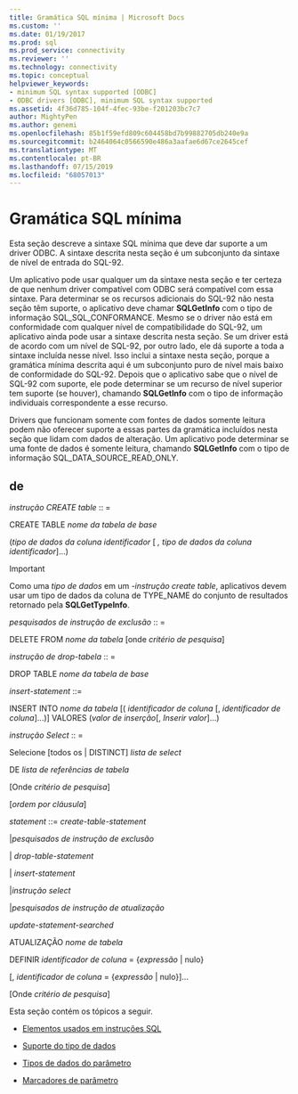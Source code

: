 ```yaml
---
title: Gramática SQL mínima | Microsoft Docs
ms.custom: ''
ms.date: 01/19/2017
ms.prod: sql
ms.prod_service: connectivity
ms.reviewer: ''
ms.technology: connectivity
ms.topic: conceptual
helpviewer_keywords:
- minimum SQL syntax supported [ODBC]
- ODBC drivers [ODBC], minimum SQL syntax supported
ms.assetid: 4f36d785-104f-4fec-93be-f201203bc7c7
author: MightyPen
ms.author: genemi
ms.openlocfilehash: 85b1f59efd809c604458bd7b99882705db240e9a
ms.sourcegitcommit: b2464064c0566590e486a3aafae6d67ce2645cef
ms.translationtype: MT
ms.contentlocale: pt-BR
ms.lasthandoff: 07/15/2019
ms.locfileid: "68057013"
---
```

# <a name="sql-minimum-grammar"></a>Gramática SQL mínima
Esta seção descreve a sintaxe SQL mínima que deve dar suporte a um driver ODBC. A sintaxe descrita nesta seção é um subconjunto da sintaxe de nível de entrada do SQL-92.  
  
 Um aplicativo pode usar qualquer um da sintaxe nesta seção e ter certeza de que nenhum driver compatível com ODBC será compatível com essa sintaxe. Para determinar se os recursos adicionais do SQL-92 não nesta seção têm suporte, o aplicativo deve chamar **SQLGetInfo** com o tipo de informação SQL_SQL_CONFORMANCE. Mesmo se o driver não está em conformidade com qualquer nível de compatibilidade do SQL-92, um aplicativo ainda pode usar a sintaxe descrita nesta seção. Se um driver está de acordo com um nível de SQL-92, por outro lado, ele dá suporte a toda a sintaxe incluída nesse nível. Isso inclui a sintaxe nesta seção, porque a gramática mínima descrita aqui é um subconjunto puro de nível mais baixo de conformidade do SQL-92. Depois que o aplicativo sabe que o nível de SQL-92 com suporte, ele pode determinar se um recurso de nível superior tem suporte (se houver), chamando **SQLGetInfo** com o tipo de informação individuais correspondente a esse recurso.  
  
 Drivers que funcionam somente com fontes de dados somente leitura podem não oferecer suporte a essas partes da gramática incluídos nesta seção que lidam com dados de alteração. Um aplicativo pode determinar se uma fonte de dados é somente leitura, chamando **SQLGetInfo** com o tipo de informação SQL_DATA_SOURCE_READ_ONLY.  
  
## <a name="statement"></a>de  
 *instrução CREATE table* :: =  
  
 CREATE TABLE *nome da tabela de base*  
  
 (*tipo de dados da coluna identificador* [ *, tipo de dados da coluna identificador*]...)  
  
> [!IMPORTANT]  
>  Como uma *tipo de dados* em um *-instrução create table*, aplicativos devem usar um tipo de dados da coluna de TYPE_NAME do conjunto de resultados retornado pela **SQLGetTypeInfo**.  
  
 *pesquisados de instrução de exclusão* :: =  
  
 DELETE FROM *nome da tabela* [onde *critério de pesquisa*]  
  
 *instrução de drop-tabela* :: =  
  
 DROP TABLE *nome da tabela de base*  
  
 *insert-statement* ::=  
  
 INSERT INTO *nome da tabela* [( *identificador de coluna* [, *identificador de coluna*]...)]      VALORES (*valor de inserção*[, *Inserir valor*]...)  
  
 *instrução Select* :: =  
  
 Selecione [todos os &#124; DISTINCT] *lista de select*  
  
 DE *lista de referências de tabela*  
  
 [Onde *critério de pesquisa*]  
  
 [*ordem por cláusula*]  
  
 *statement* ::= *create-table-statement*  
  
 &#124;*pesquisados de instrução de exclusão*  
  
 &#124; *drop-table-statement*  
  
 &#124; *insert-statement*  
  
 &#124;*instrução select*  
  
 &#124;*pesquisados de instrução de atualização*  
  
 *update-statement-searched*  
  
 ATUALIZAÇÃO *nome de tabela*  
  
 DEFINIR *identificador de coluna* = {*expressão* &#124; nulo}  
  
 [, *identificador de coluna* = {*expressão* &#124; nulo}]...  
  
 [Onde *critério de pesquisa*]  
  
 Esta seção contém os tópicos a seguir.  
  
-   [Elementos usados em instruções SQL](../../../odbc/reference/appendixes/elements-used-in-sql-statements.md)  
  
-   [Suporte do tipo de dados](../../../odbc/reference/appendixes/data-type-support.md)  
  
-   [Tipos de dados do parâmetro](../../../odbc/reference/appendixes/parameter-data-types.md)  
  
-   [Marcadores de parâmetro](../../../odbc/reference/appendixes/parameter-markers.md)
